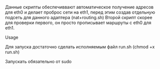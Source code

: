 Данные скрипты обеспечиввают автоматическое получение адресов для eth0 и делает проброс сети на eth1, перед этим создав отдельную подсеть для данного адаптера (nat+routing.sh)
Второй скрипт скорее для проверки первого, он просто прописывает маршруты с eth0 для eth1. 

Usage

Для запуска достаточно сделать исполняемым файл run.sh
(chmod +x run.sh)

Запускать обязательно от sudo